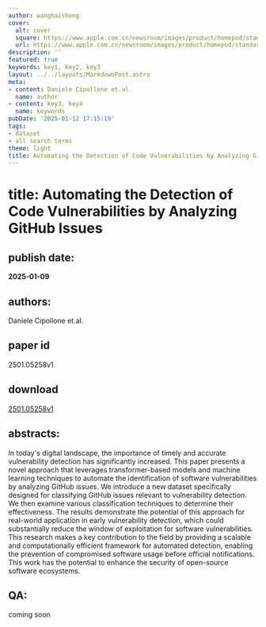 ```yaml
---
author: wanghaisheng
cover:
  alt: cover
  square: https://www.apple.com.cn/newsroom/images/product/homepod/standard/Apple-HomePod-hero-230118_big.jpg.large_2x.jpg
  url: https://www.apple.com.cn/newsroom/images/product/homepod/standard/Apple-HomePod-hero-230118_big.jpg.large_2x.jpg
description: ''
featured: true
keywords: key1, key2, key3
layout: ../../layouts/MarkdownPost.astro
meta:
- content: Daniele Cipollone et.al.
  name: author
- content: key3, key4
  name: keywords
pubDate: '2025-01-12 17:15:19'
tags:
- dataset
- all search terms
theme: light
title: Automating the Detection of Code Vulnerabilities by Analyzing GitHub Issues
---
```


# title: Automating the Detection of Code Vulnerabilities by Analyzing GitHub Issues 
## publish date: 
**2025-01-09** 
## authors: 
  Daniele Cipollone et.al. 
## paper id
2501.05258v1
## download
[2501.05258v1](http://arxiv.org/abs/2501.05258v1)
## abstracts:
In today's digital landscape, the importance of timely and accurate vulnerability detection has significantly increased. This paper presents a novel approach that leverages transformer-based models and machine learning techniques to automate the identification of software vulnerabilities by analyzing GitHub issues. We introduce a new dataset specifically designed for classifying GitHub issues relevant to vulnerability detection. We then examine various classification techniques to determine their effectiveness. The results demonstrate the potential of this approach for real-world application in early vulnerability detection, which could substantially reduce the window of exploitation for software vulnerabilities. This research makes a key contribution to the field by providing a scalable and computationally efficient framework for automated detection, enabling the prevention of compromised software usage before official notifications. This work has the potential to enhance the security of open-source software ecosystems.
## QA:
coming soon
